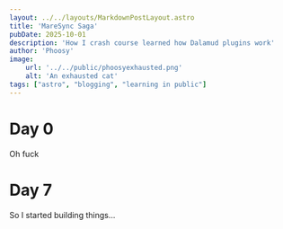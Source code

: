 ```yaml
---
layout: ../../layouts/MarkdownPostLayout.astro
title: 'MareSync Saga'
pubDate: 2025-10-01
description: 'How I crash course learned how Dalamud plugins work'
author: 'Phoosy'
image:
    url: '../../public/phoosyexhausted.png'
    alt: 'An exhausted cat'
tags: ["astro", "blogging", "learning in public"]
---
```

# Day 0
Oh fuck

# Day 7
So I started building things...